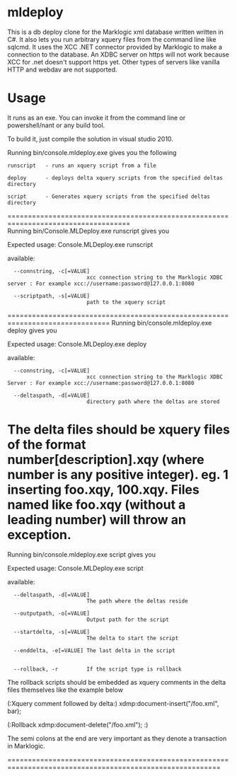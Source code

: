 mldeploy
========

This is a db deploy clone for the Marklogic xml database written written in C#. It also lets you run arbitrary xquery files from the command line like sqlcmd.
It uses the XCC .NET connector provided by Marklogic to make a connection to the database.
An XDBC server on https will not work because XCC for .net doesn't support https yet. 
Other types of servers like vanilla HTTP and webdav are not supported.

Usage
==============================================================================
It runs as an exe. You can invoke it from the command line or powershell/nant or any build tool.

To build it, just compile the solution in visual studio 2010.


Running bin/console.mldeploy.exe gives you the following

    runscript   - runs an xquery script from a file
   
    deploy      - deploys delta xquery scripts from the specified deltas directory
	
    script      - Generates xquery scripts from the specified deltas directory
	
====================================================================================	
 Running bin/Console.MLDeploy.exe runscript gives you
 
 Expected usage: Console.MLDeploy.exe runscript <options>
 
<options> available:

      --connstring, -c[=VALUE]
                             xcc connection string to the Marklogic XDBC server : For example xcc://username:password@127.0.0.1:8080
							 
      --scriptpath, -s[=VALUE]
                             path to the xquery script
 
 ===============================================================================
 Running bin/console.mldeploy.exe deploy gives you
 
 Expected usage: Console.MLDeploy.exe deploy <options>
 
 <options> available:
 
      --connstring, -c[=VALUE]
                             xcc connection string to the Marklogic XDBC Server : For example xcc://username:password@127.0.0.1:8080
							 
      --deltaspath, -d[=VALUE]
                             directory path where the deltas are stored

 

The delta files should be xquery files of the format number[description].xqy (where number is any positive integer).
eg. 1 inserting foo.xqy, 100.xqy. Files named like foo.xqy (without a leading number) will throw an exception.
=====================================================================================================
Running bin/console.mldeploy.exe script gives you

 
Expected usage: Console.MLDeploy.exe script <options>

<options> available:

      --deltaspath, -d[=VALUE]
                             The path where the deltas reside
							 
      --outputpath, -o[=VALUE]
                             Output path for the script
							 
      --startdelta, -s[=VALUE]
                             The delta to start the script
							 				 
      --enddelta, -e[=VALUE] The last delta in the script
	  
	  
      --rollback, -r         If the script type is rollback
	  
	  
The rollback scripts should be embedded as xquery comments in the delta files themselves like the example below
	 
(:Xquery comment followed by delta:)
xdmp:document-insert("/foo.xml", <foo>bar</foo>);

(:Rollback
	xdmp:document-delete("/foo.xml");
:)	 


The semi colons at the end are very important as they denote a transaction in Marklogic.

==========================================================================================================